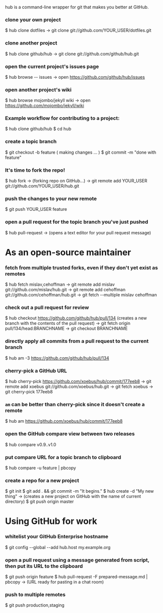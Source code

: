 hub is a command-line wrapper for git that makes you better at GitHub.


### clone your own project
$ hub clone dotfiles
→ git clone git://github.com/YOUR_USER/dotfiles.git

### clone another project
$ hub clone github/hub
→ git clone git://github.com/github/hub.git

### open the current project's issues page
$ hub browse -- issues
→ open https://github.com/github/hub/issues

### open another project's wiki
$ hub browse mojombo/jekyll wiki
→ open https://github.com/mojombo/jekyll/wiki

### Example workflow for contributing to a project:
$ hub clone github/hub
$ cd hub
### create a topic branch
$ git checkout -b feature
  ( making changes ... )
$ git commit -m "done with feature"

### It's time to fork the repo!
$ hub fork
→ (forking repo on GitHub...)
→ git remote add YOUR_USER git://github.com/YOUR_USER/hub.git

### push the changes to your new remote
$ git push YOUR_USER feature
### open a pull request for the topic branch you've just pushed
$ hub pull-request
→ (opens a text editor for your pull request message)


# As an open-source maintainer

### fetch from multiple trusted forks, even if they don't yet exist as remotes
$ hub fetch mislav,cehoffman
→ git remote add mislav git://github.com/mislav/hub.git
→ git remote add cehoffman git://github.com/cehoffman/hub.git
→ git fetch --multiple mislav cehoffman

### check out a pull request for review
$ hub checkout https://github.com/github/hub/pull/134
(creates a new branch with the contents of the pull request)
→ git fetch origin pull/134/head:BRANCHNAME
→ git checkout BRANCHNAME

### directly apply all commits from a pull request to the current branch
$ hub am -3 https://github.com/github/hub/pull/134

### cherry-pick a GitHub URL
$ hub cherry-pick https://github.com/xoebus/hub/commit/177eeb8
→ git remote add xoebus git://github.com/xoebus/hub.git
→ git fetch xoebus
→ git cherry-pick 177eeb8

### `am` can be better than cherry-pick since it doesn't create a remote
$ hub am https://github.com/xoebus/hub/commit/177eeb8

### open the GitHub compare view between two releases
$ hub compare v0.9..v1.0

### put compare URL for a topic branch to clipboard
$ hub compare -u feature | pbcopy

### create a repo for a new project
$ git init
$ git add . && git commit -m "It begins."
$ hub create -d "My new thing"
→ (creates a new project on GitHub with the name of current directory)
$ git push origin master

# Using GitHub for work

### whitelist your GitHub Enterprise hostname
$ git config --global --add hub.host my.example.org

### open a pull request using a message generated from script, then put its URL to the clipboard
$ git push origin feature
$ hub pull-request -F prepared-message.md | pbcopy
→ (URL ready for pasting in a chat room)

### push to multiple remotes
$ git push production,staging
